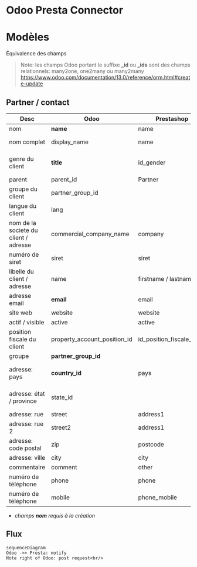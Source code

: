 ﻿# Odoo Presta Connector




# Modèles
Équivalence des champs
> Note: les champs Odoo portant le suffixe **_id** ou **_ids** sont des champs
> relationnels: many2one, one2many ou many2many
> https://www.odoo.com/documentation/13.0/reference/orm.html#create-update

## Partner / contact
| Desc | Odoo | Prestashop | Note
|--|--|--|--|
| nom | **name** | name | *
| nom complet | display_name | name | champ calculé (ro)
| genre du client | **title** | id_gender | champ relationnel, cf. res.partner.title
| parent | parent_id | Partner |
| groupe du client | partner_group_id | |
| langue du client| lang | |
| nom de la societe du client / adresse | commercial_company_name | company |
| numéro de siret | siret | siret |
| libelle du client / adresse | name | firstname / lastname |
| adresse email | **email** | email |
| site web | website | website |
| actif / visible | active | active |
| position fiscale du client | property_account_position_id | id_position_fiscale_odoo |
| groupe | **partner_group_id** | | groupe |
| adresse: pays | **country_id** | pays | champ relationnel, cf. res.country
| adresse: état / province | state_id | | champ relationnel, cf. res.country.state |
| adresse: rue | street | address1 |
| adresse: rue 2 | street2 | address1 |
| adresse: code postal | zip | postcode |
| adresse: ville | city | city |
| commentaire | comment | other |
| numéro de téléphone | phone | phone |
| numéro de téléphone | mobile | phone_mobile |

* *champs **nom** requis à la création* 

## Flux

```mermaid
sequenceDiagram
Odoo ->> Presta: notify
Note right of Odoo: post request<br/>

```

